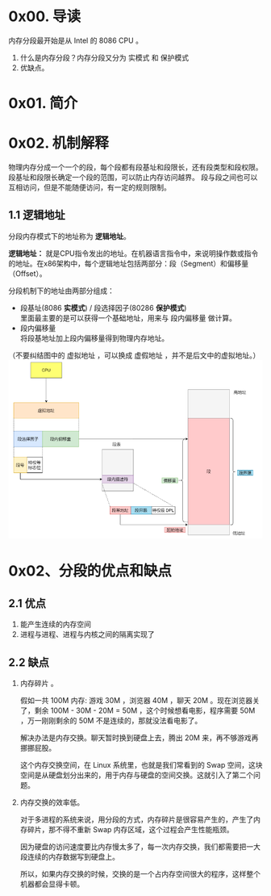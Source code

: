# 0x00. 导读

内存分段最开始是从 Intel 的 8086 CPU 。
1. 什么是内存分段？内存分段又分为 实模式 和 保护模式 
2. 优缺点。


# 0x01. 简介

# 0x02. 机制解释
物理内存分成一个一个的段，每个段都有段基址和段限长，还有段类型和段权限。
段基址和段限长确定一个段的范围，可以防止内存访问越界。
段与段之间也可以互相访问，但是不能随便访问，有一定的规则限制。

## 1.1 逻辑地址

分段内存模式下的地址称为 **逻辑地址**。

**逻辑地址：** 就是CPU指令发出的地址。在机器语言指令中，来说明操作数或指令的地址。在x86架构中，每个逻辑地址包括两部分：段（Segment）和偏移量（Offset）。 

分段机制下的地址由两部分组成：
- 段基址(8086 **实模式**) / 段选择因子(80286 **保护模式**)   
    里面最主要的是可以获得一个基础地址，用来与 段内偏移量 做计算。
- 段内偏移量   
    将段基地址加上段内偏移量得到物理内存地址。

（不要纠结图中的 虚拟地址 ，可以换成 虚假地址 ，并不是后文中的虚拟地址。）
![1](../../pic/linux/memory/m2.png)




# 0x02、分段的优点和缺点

## 2.1 优点
1. 能产生连续的内存空间
2. 进程与进程、进程与内核之间的隔离实现了

## 2.2 缺点

1. 内存碎片 。   

    假如一共 100M 内存: 游戏 30M ，浏览器 40M ，聊天 20M 。现在浏览器关了，剩余 100M - 30M - 20M = 50M ，这个时候想看电影，程序需要 50M ，万一刚刚剩余的 50M 不是连续的，那就没法看电影了。

    解决办法是内存交换。聊天暂时换到硬盘上去，腾出 20M 来，再不够游戏再挪挪屁股。

    这个内存交换空间，在 Linux 系统里，也就是我们常看到的 Swap 空间，这块空间是从硬盘划分出来的，用于内存与硬盘的空间交换。这就引入了第二个问题。

2. 内存交换的效率低。   

    对于多进程的系统来说，用分段的方式，内存碎片是很容易产生的，产生了内存碎片，那不得不重新 Swap 内存区域，这个过程会产生性能瓶颈。

    因为硬盘的访问速度要比内存慢太多了，每一次内存交换，我们都需要把一大段连续的内存数据写到硬盘上。

    所以，如果内存交换的时候，交换的是一个占内存空间很大的程序，这样整个机器都会显得卡顿。
